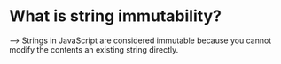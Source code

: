 # What is string immutability?

--> Strings in JavaScript are considered immutable because you cannot modify the contents an existing string directly.